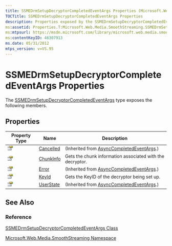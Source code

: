 ```yaml
---
title: SSMEDrmSetupDecryptorCompletedEventArgs Properties (Microsoft.Web.Media.SmoothStreaming)
TOCTitle: SSMEDrmSetupDecryptorCompletedEventArgs Properties
description: Properties exposed by the SSMEDrmSetupDecryptorCompletedEventArgs type.
ms:assetid: Properties.T:Microsoft.Web.Media.SmoothStreaming.SSMEDrmSetupDecryptorCompletedEventArgs
ms:mtpsurl: https://msdn.microsoft.com/library/microsoft.web.media.smoothstreaming.ssmedrmsetupdecryptorcompletedeventargs_properties(v=VS.95)
ms:contentKeyID: 46307913
ms.date: 05/31/2012
mtps_version: v=VS.95
---
```


# SSMEDrmSetupDecryptorCompletedEventArgs Properties

The [SSMEDrmSetupDecryptorCompletedEventArgs](ssmedrmsetupdecryptorcompletedeventargs-class-microsoft-web-media-smoothstreaming.md) type exposes the following members.

## Properties

|Property Type|Name|Description|
|--- |--- |--- |
|![Public property](images/Ff728140.pubproperty(en-us,VS.90).gif "Public property")|[Cancelled](https://msdn.microsoft.com/library/hhb0kte8(v=vs.95))|(Inherited from [AsyncCompletedEventArgs](https://msdn.microsoft.com/library/2tde67e9(v=vs.95)).)|
|![Public property](images/Ff728140.pubproperty(en-us,VS.90).gif "Public property")|[ChunkInfo](ssmedrmsetupdecryptorcompletedeventargs-chunkinfo-property-microsoft-web-media-smoothstreaming.md)|Gets the chunk information associated with the decryptor.|
|![Public property](images/Ff728140.pubproperty(en-us,VS.90).gif "Public property")|[Error](https://msdn.microsoft.com/library/zye0z486(v=vs.95))|(Inherited from [AsyncCompletedEventArgs](https://msdn.microsoft.com/library/2tde67e9(v=vs.95)).)|
|![Public property](images/Ff728140.pubproperty(en-us,VS.90).gif "Public property")|[KeyId](ssmedrmsetupdecryptorcompletedeventargs-keyid-property-microsoft-web-media-smoothstreaming.md)|Gets the KeyID of the decryptor being set up.|
|![Public property](images/Ff728140.pubproperty(en-us,VS.90).gif "Public property")|[UserState](https://msdn.microsoft.com/library/9b3wa0x3(v=vs.95))|(Inherited from [AsyncCompletedEventArgs](https://msdn.microsoft.com/library/2tde67e9(v=vs.95)).)|

## See Also

### Reference

[SSMEDrmSetupDecryptorCompletedEventArgs Class](ssmedrmsetupdecryptorcompletedeventargs-class-microsoft-web-media-smoothstreaming.md)

[Microsoft.Web.Media.SmoothStreaming Namespace](microsoft-web-media-smoothstreaming-namespace_1.md)
